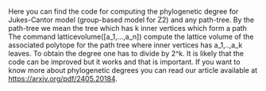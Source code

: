 Here you can find the code for computing the phylogenetic degree for Jukes-Cantor model (group-based model for Z2) and any path-tree. By the path-tree we mean the tree which has k inner vertices which form a path
The command latticevolume([a_1,...,a_n]) compute the lattice volume of the associated polytope for the path tree where inner vertices has a_1,..,a_k leaves. To obtain the degree one has to divide by 2^k. It is likely that the code can be improved but it works and that is important. If you want to know more about phylogenetic degrees you can read our article available at https://arxiv.org/pdf/2405.20184.

